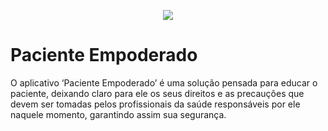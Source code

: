<p align="center">
 <img align="center" src="https://github.com/user-attachments/assets/b6d9db7e-ffbf-4097-abdf-9c2d36045058" />
 </p>


# Paciente Empoderado
O aplicativo ‘Paciente Empoderado’ é uma solução pensada para educar o paciente, deixando claro para ele os seus direitos e as precauções que devem ser tomadas pelos profissionais da saúde responsáveis por ele naquele momento, garantindo assim sua segurança.

